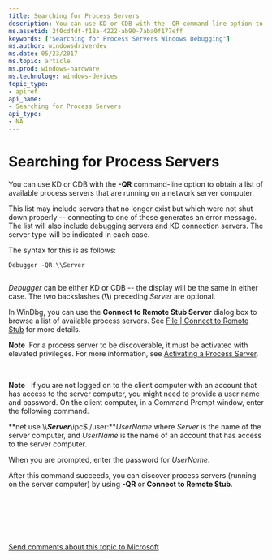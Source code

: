 ```yaml
---
title: Searching for Process Servers
description: You can use KD or CDB with the -QR command-line option to obtain a list of available process servers that are running on a network server computer.
ms.assetid: 2f0cd4df-f18a-4222-ab90-7aba0f177eff
keywords: ["Searching for Process Servers Windows Debugging"]
ms.author: windowsdriverdev
ms.date: 05/23/2017
ms.topic: article
ms.prod: windows-hardware
ms.technology: windows-devices
topic_type:
- apiref
api_name:
- Searching for Process Servers
api_type:
- NA
---
```


# Searching for Process Servers


You can use KD or CDB with the **-QR** command-line option to obtain a list of available process servers that are running on a network server computer.

This list may include servers that no longer exist but which were not shut down properly -- connecting to one of these generates an error message. The list will also include debugging servers and KD connection servers. The server type will be indicated in each case.

The syntax for this is as follows:

```
Debugger -QR \\Server
```

## <span id="ddk_searching_for_process_servers_dbg"></span><span id="DDK_SEARCHING_FOR_PROCESS_SERVERS_DBG"></span>


*Debugger* can be either KD or CDB -- the display will be the same in either case. The two backslashes (**\\\\**) preceding *Server* are optional.

In WinDbg, you can use the **Connect to Remote Stub Server** dialog box to browse a list of available process servers. See [File | Connect to Remote Stub](file---connect-to-remote-stub.md) for more details.

**Note**  For a process server to be discoverable, it must be activated with elevated privileges. For more information, see [Activating a Process Server](activating-a-process-server.md).

 

**Note**  
If you are not logged on to the client computer with an account that has access to the server computer, you might need to provide a user name and password. On the client computer, in a Command Prompt window, enter the following command.

**net use \\\\***Server***\\ipc$ /user:***UserName*
where *Server* is the name of the server computer, and *UserName* is the name of an account that has access to the server computer.

When you are prompted, enter the password for *UserName*.

After this command succeeds, you can discover process servers (running on the server computer) by using **-QR** or **Connect to Remote Stub**.

 

 

 

[Send comments about this topic to Microsoft](mailto:wsddocfb@microsoft.com?subject=Documentation%20feedback%20[debugger\debugger]:%20Searching%20for%20Process%20Servers%20%20RELEASE:%20%285/15/2017%29&body=%0A%0APRIVACY%20STATEMENT%0A%0AWe%20use%20your%20feedback%20to%20improve%20the%20documentation.%20We%20don't%20use%20your%20email%20address%20for%20any%20other%20purpose,%20and%20we'll%20remove%20your%20email%20address%20from%20our%20system%20after%20the%20issue%20that%20you're%20reporting%20is%20fixed.%20While%20we're%20working%20to%20fix%20this%20issue,%20we%20might%20send%20you%20an%20email%20message%20to%20ask%20for%20more%20info.%20Later,%20we%20might%20also%20send%20you%20an%20email%20message%20to%20let%20you%20know%20that%20we've%20addressed%20your%20feedback.%0A%0AFor%20more%20info%20about%20Microsoft's%20privacy%20policy,%20see%20http://privacy.microsoft.com/default.aspx. "Send comments about this topic to Microsoft")




